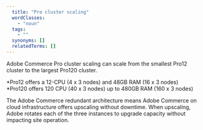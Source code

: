 ```yaml
---
  title: "Pro cluster scaling"
  wordClasses:
    - "noun"
  tags:
    - ""
  synonyms: []
  relatedTerms: []
---
```

Adobe Commerce Pro cluster scaling can scale from the smallest Pro12 cluster to the largest Pro120 cluster.

*Pro12 offers a 12-CPU (4 x 3 nodes) and 48GB RAM (16 x 3 nodes)
*Pro120 offers 120 CPU (40 x 3 nodes) up to 480GB RAM (160 x 3 nodes)

The Adobe Commerce redundant architecture means Adobe Commerce on cloud infrastructure offers upscaling without downtime. When upscaling, Adobe rotates each of the three instances to upgrade capacity without impacting site operation.

